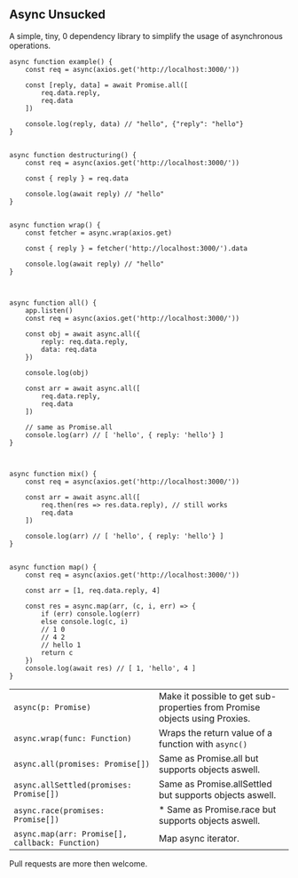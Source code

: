 ## Async Unsucked
A simple, tiny, 0 dependency library to simplify the usage of asynchronous operations.    
    
    async function example() {
        const req = async(axios.get('http://localhost:3000/'))

        const [reply, data] = await Promise.all([
            req.data.reply,
            req.data
        ])

        console.log(reply, data) // "hello", {"reply": "hello"}
    }


    async function destructuring() {
        const req = async(axios.get('http://localhost:3000/'))

        const { reply } = req.data

        console.log(await reply) // "hello"
    }


    async function wrap() {
        const fetcher = async.wrap(axios.get)

        const { reply } = fetcher('http://localhost:3000/').data

        console.log(await reply) // "hello"
    }



    async function all() {
        app.listen()
        const req = async(axios.get('http://localhost:3000/'))

        const obj = await async.all({
            reply: req.data.reply,
            data: req.data
        })

        console.log(obj)

        const arr = await async.all([
            req.data.reply,
            req.data
        ])

        // same as Promise.all
        console.log(arr) // [ 'hello', { reply: 'hello'} ]
    }



    async function mix() {
        const req = async(axios.get('http://localhost:3000/'))

        const arr = await async.all([
            req.then(res => res.data.reply), // still works
            req.data
        ])

        console.log(arr) // [ 'hello', { reply: 'hello'} ]
    }


    async function map() {
        const req = async(axios.get('http://localhost:3000/'))

        const arr = [1, req.data.reply, 4]

        const res = async.map(arr, (c, i, err) => {
            if (err) console.log(err)
            else console.log(c, i)
            // 1 0
            // 4 2
            // hello 1
            return c
        })
        console.log(await res) // [ 1, 'hello', 4 ]
    }



|| |
|--|--|
|`async(p: Promise)`| Make it possible to get sub-properties from Promise objects using Proxies. |
|`async.wrap(func: Function)`|Wraps the return value of a function with `async()`|
|`async.all(promises: Promise[])`| Same as Promise.all but supports objects aswell. |
|`async.allSettled(promises: Promise[])`|Same as Promise.allSettled but supports objects aswell.|
|`async.race(promises: Promise[])` | * Same as Promise.race but supports objects aswell. |
|`async.map(arr: Promise[], callback: Function)` | Map async iterator.|


Pull requests are more then welcome.